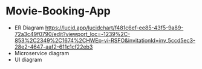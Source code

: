 # Movie-Booking-App
- ER Diagram  https://lucid.app/lucidchart/f481c6ef-ee85-43f5-9a89-72a3c49f0790/edit?viewport_loc=-1239%2C-853%2C2349%2C1674%2CHWEp-vi-RSFO&invitationId=inv_5ccd5ec3-28e2-4647-aaf2-611c1cf22eb3
- Microservice diagram
- UI diagram
